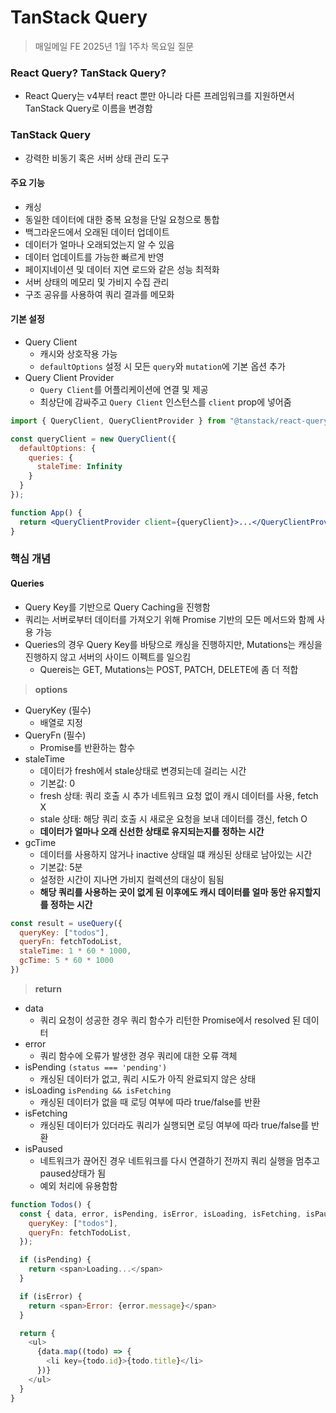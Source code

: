 # TanStack Query

> 매일메일 FE 2025년 1월 1주차 목요일 질문

### React Query? TanStack Query?

- React Query는 v4부터 react 뿐만 아니라 다른 프레임워크를 지원하면서 TanStack Query로 이름을 변경함

### TanStack Query

- 강력한 비동기 혹은 서버 상태 관리 도구

#### 주요 기능

- 캐싱
- 동일한 데이터에 대한 중복 요청을 단일 요청으로 통합
- 백그라운드에서 오래된 데이터 업데이트
- 데이터가 얼마나 오래되었는지 알 수 있음
- 데이터 업데이트를 가능한 빠르게 반영
- 페이지네이션 및 데이터 지연 로드와 같은 성능 최적화
- 서버 상태의 메모리 및 가비지 수집 관리
- 구조 공유를 사용하여 쿼리 결과를 메모화

#### 기본 설정

- Query Client
  - 캐시와 상호작용 가능
  - `defaultOptions` 설정 시 모든 `query`와 `mutation`에 기본 옵션 추가
- Query Client Provider
  - `Query Client`를 어플리케이션에 연결 및 제공
  - 최상단에 감싸주고 `Query Client` 인스턴스를 `client` prop에 넣어줌

```jsx
import { QueryClient, QueryClientProvider } from "@tanstack/react-query";

const queryClient = new QueryClient({
  defaultOptions: {
    queries: {
      staleTime: Infinity
    }
  }
});

function App() {
  return <QueryClientProvider client={queryClient}>...</QueryClientProvider>
}
```

### 핵심 개념

#### Queries

- Query Key를 기반으로 Query Caching을 진행함
- 쿼리는 서버로부터 데이터를 가져오기 위해 Promise 기반의 모든 메서드와 함께 사용 가능
- Queries의 경우 Query Key를 바탕으로 캐싱을 진행하지만, Mutations는 캐싱을 진행하지 않고 서버의 사이드 이펙트를 일으킴
  - Quereis는 GET, Mutations는 POST, PATCH, DELETE에 좀 더 적합

> **options**

- QueryKey (필수)
  - 배열로 지정
- QueryFn (필수)
  - Promise를 반환하는 함수
- staleTime
  - 데이터가 fresh에서 stale상태로 변경되는데 걸리는 시간
  - 기본값: 0
  - fresh 상태: 쿼리 호출 시 추가 네트워크 요청 없이 캐시 데이터를 사용, fetch X
  - stale 상태: 해당 쿼리 호출 시 새로운 요청을 보내 데이터를 갱신, fetch O
  - **데이터가 얼마나 오래 신선한 상태로 유지되는지를 정하는 시간**
- gcTime
  - 데이터를 사용하지 않거나 inactive 상태일 떄 캐싱된 상태로 남아있는 시간
  - 기본값: 5분
  - 설정한 시간이 지나면 가비지 컬렉션의 대상이 됨됨
  - **해당 쿼리를 사용하는 곳이 없게 된 이후에도 캐시 데이터를 얼마 동안 유지할지를 정하는 시간**

```javascript
const result = useQuery({
  queryKey: ["todos"],
  queryFn: fetchTodoList,
  staleTime: 1 * 60 * 1000,
  gcTime: 5 * 60 * 1000
})
```

> **return**

- data
  - 쿼리 요청이 성공한 경우 쿼리 함수가 리턴한 Promise에서 resolved 된 데이터
- error
  - 쿼리 함수에 오류가 발생한 경우 쿼리에 대한 오류 객체
- isPending `(status === 'pending')`
  - 캐싱된 데이터가 없고, 쿼리 시도가 아직 완료되지 않은 상태
- isLoading `isPending && isFetching`
  - 캐싱된 데이터가 없을 때 로딩 여부에 따라 true/false를 반환
- isFetching
  - 캐싱된 데이터가 있더라도 쿼리가 실행되면 로딩 여부에 따라 true/false를 반환
- isPaused
  - 네트워크가 끊어진 경우 네트워크를 다시 연결하기 전까지 쿼리 실행을 멈추고 paused상태가 됨
  - 예외 처리에 유용함함

```javascript
function Todos() {
  const { data, error, isPending, isError, isLoading, isFetching, isPaused } = useQuery({
    queryKey: ["todos"],
    queryFn: fetchTodoList,
  });

  if (isPending) {
    return <span>Loading...</span>
  }

  if (isError) {
    return <span>Error: {error.message}</span>
  }

  return {
    <ul>
      {data.map((todo) => {
        <li key={todo.id}>{todo.title}</li>
      })}
    </ul>
  }
}
```
